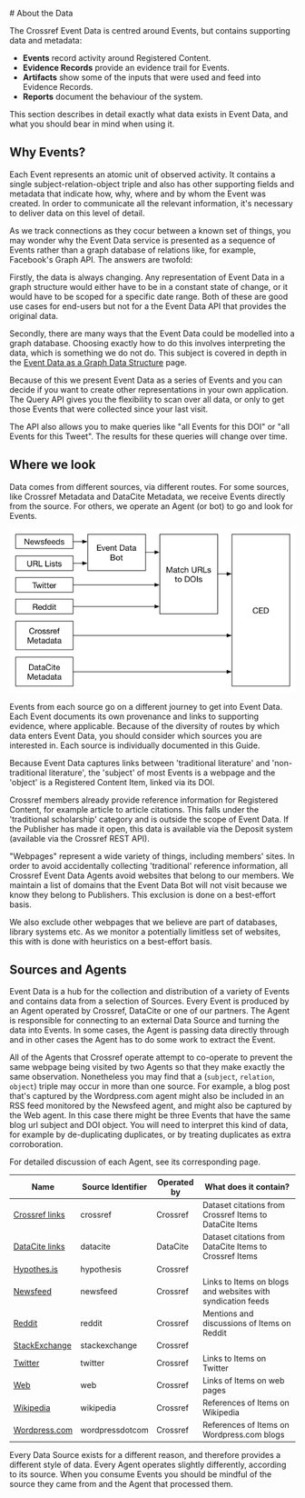 # About the Data

The Crossref Event Data is centred around Events, but contains supporting data and metadata:

 - **Events** record activity around Registered Content.
 - **Evidence Records** provide an evidence trail for Events.
 - **Artifacts** show some of the inputs that were used and feed into Evidence Records.
 - **Reports** document the behaviour of the system.

This section describes in detail exactly what data exists in Event Data, and what you should bear in mind when using it.

## Why Events?

Each Event represents an atomic unit of observed activity. It contains a single subject-relation-object triple and also has other supporting fields and metadata that indicate how, why, where and by whom the Event was created. In order to communicate all the relevant information, it's necessary to deliver data on this level of detail.

As we track connections as they cocur between a known set of things, you may wonder why the Event Data service is presented as a sequence of Events rather than a graph database of relations like, for example, Facebook's Graph API. The answers are twofold:

Firstly, the data is always changing. Any representation of Event Data in a graph structure would either have to be in a constant state of change, or it would have to be scoped for a specific date range. Both of these are good use cases for end-users but not for a the Event Data API that provides the original data.

Secondly, there are many ways that the Event Data could be modelled into a graph database. Choosing exactly how to do this involves interpreting the data, which is something we do not do. This subject is covered in depth in the [Event Data as a Graph Data Structure](/data/graph) page.

Because of this we present Event Data as a series of Events and you can decide if you want to create other representations in your own application. The Query API gives you the flexibility to scan over all data, or only to get those Events that were collected since your last visit.

The API also allows you to make queries like "all Events for this DOI" or "all Events for this Tweet". The results for these queries will change over time.

## Where we look

Data comes from different sources, via different routes. For some sources, like Crossref Metadata and DataCite Metadata, we receive Events directly from the source. For others, we operate an Agent (or bot) to go and look for Events.

![Event journeys](../images/journeys.png)

Events from each source go on a different journey to get into Event Data. Each Event documents its own provenance and links to supporting evidence, where applicable. Because of the diversity of routes by which data enters Event Data, you should consider which sources you are interested in. Each source is individually documented in this Guide.

Because Event Data captures links between 'traditional literature' and 'non-traditional literature', the 'subject' of most Events is a webpage and the 'object' is a Registered Content Item, linked via its DOI.

Crossref members already provide reference information for Registered Content, for example article to article citations. This falls under the 'traditional scholarship' category and is outside the scope of Event Data. If the Publisher has made it open, this data is available via the Deposit system (available via the Crossref REST API).

"Webpages" represent a wide variety of things, including members' sites. In order to avoid accidentally collecting 'traditional' reference information, all Crossref Event Data Agents avoid websites that belong to our members. We maintain a list of domains that the Event Data Bot will not visit because we know they belong to Publishers. This exclusion is done on a best-effort basis.

We also exclude other webpages that we believe are part of databases, library systems etc. As we monitor a potentially limitless set of websites, this with is done with heuristics on a best-effort basis.

<a name="data-sources"></a>

## Sources and Agents

Event Data is a hub for the collection and distribution of a variety of Events and contains data from a selection of Sources. Every Event is produced by an Agent operated by Crossref, DataCite or one of our partners. The Agent is responsible for connecting to an external Data Source and turning the data into Events. In some cases, the Agent is passing data directly through and in other cases the Agent has to do some work to extract the Event.

All of the Agents that Crossref operate attempt to co-operate to prevent the same webpage being visited by two Agents so that they make exactly the same observation. Nonetheless you may find that a (`subject`, `relation`, `object`) triple may occur in more than one source. For example, a blog post that's captured by the Wordpress.com agent might also be included in an RSS feed monitored by the Newsfeed agent, and might also be captured by the Web agent. In this case there might be three Events that have the same blog url subject and DOI object. You will need to interpret this kind of data, for example by de-duplicating duplicates, or by treating duplicates as extra corroboration.



For detailed discussion of each Agent, see its corresponding page.


| Name                                       | Source Identifier | Operated by | What does it contain? |
|--------------------------------------------|-------------------|-------------|------------------|
| [Crossref links](/sources/crossref)      | crossref          | Crossref    | Dataset citations from Crossref Items to DataCite Items |
| [DataCite links](/sources/datacite)      | datacite          | DataCite    | Dataset citations from DataCite Items to Crossref Items |
| [Hypothes.is](/sources/hypothesis)          | hypothesis        | Crossref    |
| [Newsfeed](/sources/newsfeed)               | newsfeed          | Crossref    | Links to Items on blogs and websites with syndication feeds |
| [Reddit](/sources/reddit)                   | reddit            | Crossref    | Mentions and discussions of Items on Reddit |
| [StackExchange](/sources/stackexchange)     | stackexchange     | Crossref    | 
| [Twitter](/sources/twitter)                 | twitter           | Crossref    | Links to Items on Twitter |
| [Web](/sources/web)                         | web               | Crossref    | Links of Items on web pages |
| [Wikipedia](/sources/wikipedia)             | wikipedia         | Crossref    | References of Items on Wikipedia |
| [Wordpress.com](/sources/wordpress-dot-com) | wordpressdotcom   | Crossref    | References of Items on Wordpress.com blogs |

Every Data Source exists for a different reason, and therefore provides a different style of data. Every Agent operates slightly differently, according to its source. When you consume Events you should be mindful of the source they came from and the Agent that processed them.